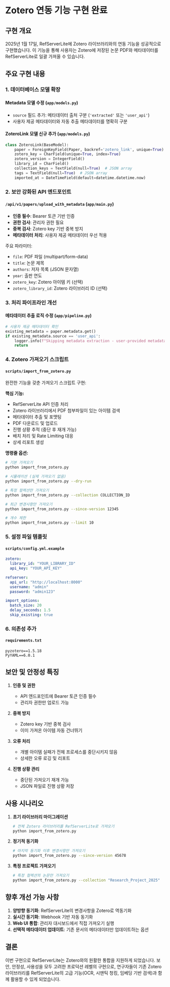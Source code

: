 # Zotero 연동 기능 구현 완료

## 구현 개요

2025년 1월 17일, RefServerLite에 Zotero 라이브러리와의 연동 기능을 성공적으로 구현했습니다. 이 기능을 통해 사용자는 Zotero에 저장된 논문 PDF와 메타데이터를 RefServerLite로 일괄 가져올 수 있습니다.

## 주요 구현 내용

### 1. 데이터베이스 모델 확장

#### Metadata 모델 수정 (`app/models.py`)
- `source` 필드 추가: 메타데이터 출처 구분 (`'extracted'` 또는 `'user_api'`)
- 사용자 제공 메타데이터와 자동 추출 메타데이터를 명확히 구분

#### ZoteroLink 모델 신규 추가 (`app/models.py`)
```python
class ZoteroLink(BaseModel):
    paper = ForeignKeyField(Paper, backref='zotero_link', unique=True)
    zotero_key = CharField(unique=True, index=True)
    zotero_version = IntegerField()
    library_id = CharField()
    collection_keys = TextField(null=True)  # JSON array
    tags = TextField(null=True)  # JSON array
    imported_at = DateTimeField(default=datetime.datetime.now)
```

### 2. 보안 강화된 API 엔드포인트

#### `/api/v1/papers/upload_with_metadata` (`app/main.py`)
- **인증 필수**: Bearer 토큰 기반 인증
- **권한 검사**: 관리자 권한 필요
- **중복 검사**: Zotero key 기반 중복 방지
- **메타데이터 처리**: 사용자 제공 메타데이터 우선 적용

주요 파라미터:
- `file`: PDF 파일 (multipart/form-data)
- `title`: 논문 제목
- `authors`: 저자 목록 (JSON 문자열)
- `year`: 출판 연도
- `zotero_key`: Zotero 아이템 키 (선택)
- `zotero_library_id`: Zotero 라이브러리 ID (선택)

### 3. 처리 파이프라인 개선

#### 메타데이터 추출 로직 수정 (`app/pipeline.py`)
```python
# 사용자 제공 메타데이터 확인
existing_metadata = paper.metadata.get()
if existing_metadata.source == 'user_api':
    logger.info(f"Skipping metadata extraction - user-provided metadata exists")
    return
```

### 4. Zotero 가져오기 스크립트

#### `scripts/import_from_zotero.py`
완전한 기능을 갖춘 가져오기 스크립트 구현:

**핵심 기능:**
- RefServerLite API 인증 처리
- Zotero 라이브러리에서 PDF 첨부파일이 있는 아이템 검색
- 메타데이터 추출 및 포맷팅
- PDF 다운로드 및 업로드
- 진행 상황 추적 (중단 후 재개 가능)
- 배치 처리 및 Rate Limiting 대응
- 상세 리포트 생성

**명령줄 옵션:**
```bash
# 기본 가져오기
python import_from_zotero.py

# 시뮬레이션 (실제 가져오기 없음)
python import_from_zotero.py --dry-run

# 특정 컬렉션만 가져오기
python import_from_zotero.py --collection COLLECTION_ID

# 최근 변경사항만 가져오기
python import_from_zotero.py --since-version 12345

# 개수 제한
python import_from_zotero.py --limit 10
```

### 5. 설정 파일 템플릿

#### `scripts/config.yml.example`
```yaml
zotero:
  library_id: "YOUR_LIBRARY_ID"
  api_key: "YOUR_API_KEY"

refserver:
  api_url: "http://localhost:8000"
  username: "admin"
  password: "admin123"

import_options:
  batch_size: 20
  delay_seconds: 1.5
  skip_existing: true
```

### 6. 의존성 추가

#### `requirements.txt`
```
pyzotero==1.5.18
PyYAML==6.0.1
```

## 보안 및 안정성 특징

1. **인증 및 권한**
   - API 엔드포인트에 Bearer 토큰 인증 필수
   - 관리자 권한만 업로드 가능

2. **중복 방지**
   - Zotero key 기반 중복 검사
   - 이미 가져온 아이템 자동 건너뛰기

3. **오류 처리**
   - 개별 아이템 실패가 전체 프로세스를 중단시키지 않음
   - 상세한 오류 로깅 및 리포트

4. **진행 상황 관리**
   - 중단된 가져오기 재개 가능
   - JSON 파일로 진행 상황 저장

## 사용 시나리오

1. **초기 라이브러리 마이그레이션**
   ```bash
   # 전체 Zotero 라이브러리를 RefServerLite로 가져오기
   python import_from_zotero.py
   ```

2. **정기적 동기화**
   ```bash
   # 마지막 동기화 이후 변경사항만 가져오기
   python import_from_zotero.py --since-version 45678
   ```

3. **특정 프로젝트 가져오기**
   ```bash
   # 특정 컬렉션의 논문만 가져오기
   python import_from_zotero.py --collection "Research_Project_2025"
   ```

## 향후 개선 가능 사항

1. **양방향 동기화**: RefServerLite의 변경사항을 Zotero로 역동기화
2. **실시간 동기화**: Webhook 기반 자동 동기화
3. **Web UI 통합**: 관리자 대시보드에서 직접 가져오기 실행
4. **선택적 메타데이터 업데이트**: 기존 문서의 메타데이터만 업데이트하는 옵션

## 결론

이번 구현으로 RefServerLite는 Zotero와의 원활한 통합을 지원하게 되었습니다. 보안, 안정성, 사용성을 모두 고려한 프로덕션 레벨의 구현으로, 연구자들이 기존 Zotero 라이브러리를 RefServerLite의 고급 기능(OCR, 시맨틱 청킹, 임베딩 기반 검색)과 함께 활용할 수 있게 되었습니다.